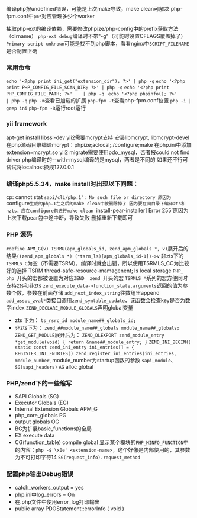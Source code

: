 编译php报undefined错误，可能是上次make导致，make clean可解决
php-fpm.conf中`pm*`对应管理多少个worker

抽取php-ext的编译依赖，需要修改phpize/php-config中的prefix获取方法（dirname）
`php-ext debug`编译时不带"-g"（可能时设置CFLAGS覆盖掉了）
`Primary script unknown`可能是找不到php脚本，看看nginx中`SCRIPT_FILENAME`是否配置正确
### 常用命令
`echo '<?php print ini_get("extension_dir"); ?>' | php -q`
`echo '<?php print PHP_CONFIG_FILE_SCAN_DIR; ?>' | php -q`
`echo '<?php print PHP_CONFIG_FILE_PATH; ?>'    | php -q `
`echo '<?php phpinfo(); ?>'     | php -q`
`php -m`查看已加载的扩展
`php-fpm -t`查看php-fpm.conf位置
`php -i | grep ini`
`php-fpm -R`运行root运行

### yii framework
apt-get install libssl-dev
yii2需要mcrypt支持
    安装libmcrypt, libmcrypt-devel
    在php源码目录编译mcrypt：phpize;aclocal;./configure;make
    在php.ini中添加extension=mcrypt.so
yii2 migrate需要使用pdo_mysql，否者报could not find driver
    php编译时的--with-mysql编译的是mysql，两者是不同的
    如果还不行可试试将localhost换成127.0.0.1

### 编译php5.5.34，make install时出现以下问题：
cp: cannot stat `sapi/cli/php.1′: No such file or directory
原因为`configure`生成的php.1在之后的make clean中被删除掉了
因为要在同目录下编译zts和nzts，应在configure前进行make clean
`install-pear-installer] Error 255`原因为上次下载pear包中途中断，导致失败
    删掉重新下载即可

### PHP 源码
`#define APM_G(v) TSRMG(apm_globals_id, zend_apm_globals *, v)`展开后的结果`((zend_apm_globals *) (*tsrm_ls)[apm_globals_id-1])->v`
非zts下的`TSRMLS_C`为空（不需要TSRM），编译时就会出错，所以使用TSRMLS_CC为比较好的选择
TSRM thread-safe-resource-mamagenent; ls local storage
`PHP_` `php_`开头的宏都被设置为对应`ZEND_ zend_`开头的宏
`TSRMLS_*`系列的宏方便同时支持zts和非zts
`zend_execute_data->function_state.arguments`返回的值为参数个数，参数在前面存储
`add_next_index_string`往数组里append
`add_assoc_zval*`类接口调用`zend_symtable_update`，该函数会检查key是否为数字index
`ZEND_DECLARE_MODULE_GLOBALS`声明global变量
- zts  下为： `ts_rsrc_id module_name##_globals_id;`
- 非zts下为： `zend_##module_name##_globals module_name##_globals;`
`ZEND_GET_MODULE`展开后为：
    `ZEND_DLEXPORT zend_module_entry *get_module(void) { return &name##_module_entry; }`
`ZEND_INI_BEGIN()        static const zend_ini_entry ini_entries[] = {`
`REGISTER_INI_ENTRIES() zend_register_ini_entries(ini_entries, module_number`, module_number为startup函数的参数
`sapi_module`、`SG(sapi_headers)`
`AG` alloc global
### PHP/zend下的一些缩写
- SAPI Globals (SG)
- Executor Globals (EG)
- Internal Extension Globals APM_G
- php_core_globals PG
- output globals OG
- BG为扩展basic_functions的全局
- EX execute data
- CG(function_table) compile global
显示某个模块的`PHP_MINFO_FUNCTION`中的内容：`php -$'\x0e' <extension-name>`，这个好像是内部使用的，其参数为不可打印字符14
`SG(request_info).request_method`

### 配置php输出Debug错误
- catch_workers_output = yes
- php.ini中log_errors = On
- 在.php文件中使用error_log打印输出
- public array PDOStatement::errorInfo ( void )
